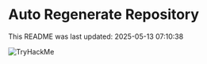 # Auto Regenerate Repository

This README was last updated: 2025-05-13 07:10:38

 ![TryHackMe](https://tryhackme.com/badge/533634)